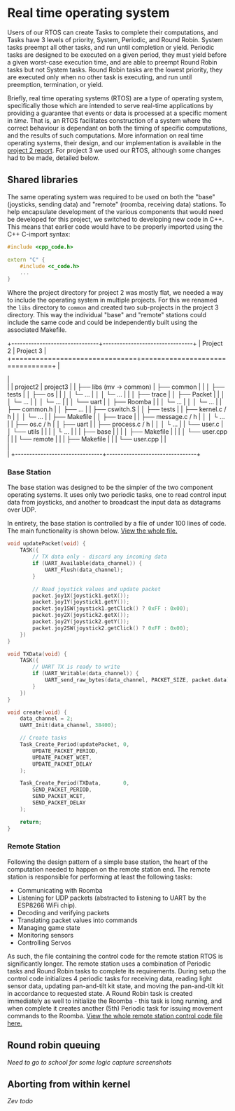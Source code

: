 # Real time operating system

Users of our RTOS can create Tasks to complete their computations, and Tasks have 3 levels of priority, System, Periodic, and Round Robin. System tasks preempt all other tasks, and run until completion or yield. Periodic tasks are designed to be executed on a given period, they must yield before a given worst-case execution time, and are able to preempt Round Robin tasks but not System tasks. Round Robin tasks are the lowest priority, they are executed only when no other task is executing, and run until preemption, termination, or yield.

Briefly, real time operating systems (RTOS) are a type of operating system, specifically those which are intended to serve real-time applications by providing a guarantee that events or data is processed at a specific moment in *time*. That is, an RTOS facilitates construction of a system where the correct behaviour is dependant on both the timing of specific computations, and the results of such computations. More information on real time operating systems, their design, and our implementation is available in the [project 2 report](/project2). For project 3 we used our RTOS, although some changes had to be made, detailed below.


## Shared libraries

The same operating system was required to be used on both the "base" (joysticks, sending data) and "remote" (roomba, receiving data) stations. To help encapsulate development of the various components that would need be developed for this project, we switched to developing new code in C++. This means that earlier code would have to be properly imported using the C++ C-import syntax:
```c++
#include <cpp_code.h>

extern "C" {
    #include <c_code.h>
    ...
}
```

Where the project directory for project 2 was mostly flat, we needed a way to include the operating system in multiple projects. For this we renamed the `libs` directory to `common`
and created two sub-projects in the project 3 directory. This way the individual "base" and "remote" stations could include the same code and could be independently built using the associated Makefile.

+-------------------------------+--------------------------------+
|  Project 2                    |  Project 3                     |
+===============================+================================+
|<div class ="tree-dirs">       |<div class="tree-dirs">         |
|     project2                  |     project3                   |
|     ├── libs (mv → common)    |     ├── common                 |
|     │   ├── tests             |     │   ├── os                 |
|     │   │   └─ ...            |     │   │   └─ ...             |
|     │   ├── trace             |     │   ├── Packet             |
|     │   │   └─ ...            |     │   │   └─ ...             |
|     │   └── uart              |     │   ├── Roomba             |
|     │       └─ ...            |     │   │   └─ ...             |
|     ├── common.h              |     │   ├── ...                |
|     ├── cswitch.S             |     │   ├── tests              |
|     ├── kernel.c / h          |     │   │   └─ ...             |
|     ├── Makefile              |     │   ├── trace              |
|     ├── message.c / h         |     │   │   └ ...              |
|     ├── os.c / h              |     │   ├── uart               |
|     ├── process.c / h         |     │   │   └ ...              |
|     └── user.c                |     │   └── utils              |
|                               |     │       └ ...              |
|                               |     ├── base                   |
|                               |     │   ├── Makefile           |
|                               |     │   └── user.cpp           |
|                               |     └── remote                 |
|                               |         ├── Makefile           |
|                               |         └── user.cpp           |
|</div>                         |</div>                          |
+-------------------------------+--------------------------------+


### Base Station

The base station was designed to be the simpler of the two component operating systems. It uses only two periodic tasks, one to read control input data from joysticks, and another to broadcast the input data as datagrams over UDP.

In entirety, the base station is controlled by a file of under 100 lines of code. The main functionality is shown below. [View the whole file.](https://github.com/coffee-cup/uvic-csc460/blob/master/project3/base/user.cpp)

```c++
void updatePacket(void) {
    TASK({
        // TX data only - discard any incoming data
        if (UART_Available(data_channel)) {
            UART_Flush(data_channel);
        }

        // Read joystick values and update packet
        packet.joy1X(joystick1.getX());
        packet.joy1Y(joystick1.getY());
        packet.joy1SW(joystick1.getClick() ? 0xFF : 0x00);
        packet.joy2X(joystick2.getX());
        packet.joy2Y(joystick2.getY());
        packet.joy2SW(joystick2.getClick() ? 0xFF : 0x00);
    })
}

void TXData(void) {
    TASK({
        // UART TX is ready to write
        if (UART_Writable(data_channel)) {
            UART_send_raw_bytes(data_channel, PACKET_SIZE, packet.data);
        }
    })
}

void create(void) {
    data_channel = 2;
    UART_Init(data_channel, 38400);

    // Create tasks
    Task_Create_Period(updatePacket, 0,
        UPDATE_PACKET_PERIOD,
        UPDATE_PACKET_WCET,
        UPDATE_PACKET_DELAY
    );

    Task_Create_Period(TXData,       0,
        SEND_PACKET_PERIOD,
        SEND_PACKET_WCET,
        SEND_PACKET_DELAY
    );

    return;
}
```

### Remote Station

Following the design pattern of a simple base station, the heart of the computation needed to happen on the remote station end. The remote station is responsible for performing at least the following tasks:

 - Communicating with Roomba
 - Listening for UDP packets (abstracted to listening to UART by the ESP8266 WiFi chip).
 - Decoding and verifying packets
 - Translating packet values into commands
 - Managing game state
 - Monitoring sensors
 - Controlling Servos

As such, the file containing the control code for the remote station RTOS is significantly longer. The remote station uses a combination of Periodic tasks and Round Robin tasks to complete its requirements. During setup the control code initializes 4 periodic tasks for receiving data, reading light sensor data, updating pan-and-tilt kit state, and moving the pan-and-tilt kit in accordance to requested state. A Round Robin task is created immediately as well to initialize the Roomba - this task is long running, and when complete it creates another (5th) Periodic task for issuing movement commands to the Roomba. [View the whole remote station control code file here.](https://github.com/coffee-cup/uvic-csc460/blob/master/project3/remote/user.cpp)

## Round robin queuing

*Need to go to school for some logic capture screenshots*

## Aborting from within kernel

*Zev todo*
